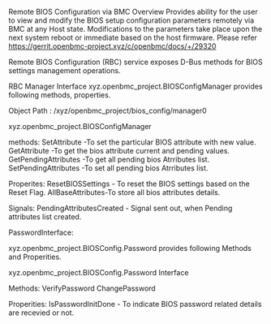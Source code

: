 Remote BIOS Configuration via BMC
Overview
Provides ability for the user to view and modify the
BIOS setup configuration parameters remotely via BMC at any Host state.
Modifications to the parameters take place upon the next system reboot or
immediate based on the host firmware.
Please refer https://gerrit.openbmc-project.xyz/c/openbmc/docs/+/29320

Remote BIOS Configuration (RBC) service exposes D-Bus methods for
BIOS settings management operations.

RBC Manager Interface
xyz.openbmc_project.BIOSConfigManager provides following methods, properties.

Object Path : /xyz/openbmc_project/bios_config/manager0

xyz.openbmc_project.BIOSConfigManager

methods:
SetAttribute -To set the particular BIOS attribute  with new value.
GetAttribute -To get the bios attribute current and pending values.
GetPendingAttributes -To get all pending bios Atrributes list.
SetPendingAttributes -To set all pending bios Atrributes list.


Properites:
ResetBIOSSettings  - To reset the BIOS settings based on the Reset Flag.
AllBaseAttributes-To store all bios attributes details.

Signals:
PendingAttributesCreated - Signal sent out, when Pending attributes list created.

PasswordInterface:

xyz.openbmc_project.BIOSConfig.Password provides following Methods and Properities.

xyz.openbmc_project.BIOSConfig.Password Interface

Methods:
VerifyPassword
ChangePassword

Properities:
IsPasswordInitDone - To indicate BIOS password related details are recevied or not.


